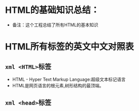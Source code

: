 # HTML的基础知识总结：
* 备注：这个工程总结了所有HTML的基本知识

# HTML所有标签的英文中文对照表
## ```xml <HTML>```标签
  * HTML - Hyper Text Markup Language:超级文本标记语言
  * HTML是网页语言的根元素,树形结构的最顶端。

## ```xml <head>```标签


